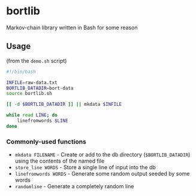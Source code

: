# bortlib
Markov-chain library written in Bash for some reason

## Usage
(from the `demo.sh` script)
```bash
#!/bin/bash

INFILE=raw-data.txt
BORTLIB_DATADIR=bort-data
source bortlib.sh

[[ -d $BORTLIB_DATADIR ]] || mkdata $INFILE

while read LINE; do
    linefromwords $LINE
done
```

### Commonly-used functions
* `mkdata FILENAME` - Create or add to the db directory (`$BORTLIB_DATADIR`) using the contents of the named file
* `store_line WORDS` - Store a single line of input into the db
* `linefromwords WORDS` - Generate some random output seeded by some words
* `randomline` - Generate a completely random line

